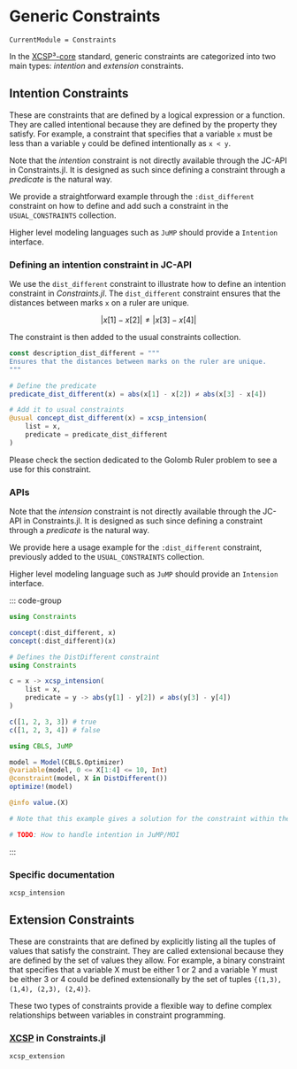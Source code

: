 # Generic Constraints

```@meta
CurrentModule = Constraints
```

In the [XCSP³-core](https://arxiv.org/abs/2009.00514) standard, generic constraints are categorized into two main types: *intention* and *extension* constraints.

## Intention Constraints

These are constraints that are defined by a logical expression or a function. They are called intentional because they are defined by the property they satisfy. For example, a constraint that specifies that a variable ``x`` must be less than a variable ``y`` could be defined intentionally as ``x < y``.

Note that the *intention* constraint is not directly available through the JC-API in Constraints.jl. It is designed as such since defining a constraint through a *predicate* is the natural way.

We provide a straightforward example through the `:dist_different` constraint on how to define and add such a constraint in the `USUAL_CONSTRAINTS` collection.

Higher level modeling languages such as `JuMP` should provide a `Intention` interface.

### Defining an intention constraint in JC-API

We use the `dist_different` constraint to illustrate how to define an intention constraint in *Constraints.jl*. The `dist_different` constraint ensures that the distances between marks ``x`` on a ruler are unique.

$$|x[1] - x[2]| \ne |x[3] - x[4]|$$

The constraint is then added to the usual constraints collection.

```julia
const description_dist_different = """
Ensures that the distances between marks on the ruler are unique.
"""

# Define the predicate
predicate_dist_different(x) = abs(x[1] - x[2]) ≠ abs(x[3] - x[4])

# Add it to usual constraints
@usual concept_dist_different(x) = xcsp_intension(
    list = x,
    predicate = predicate_dist_different
)
```

Please check the section dedicated to the Golomb Ruler problem to see a use for this constraint.
<!-- TODO: Golomb Ruler -->

### APIs

Note that the *intension* constraint is not directly available through the JC-API in Constraints.jl. It is designed as such since defining a constraint through a *predicate* is the natural way.

We provide here a usage example for the `:dist_different` constraint, previously added to the `USUAL_CONSTRAINTS` collection.

Higher level modeling language such as `JuMP` should provide an `Intension` interface.

::: code-group

```julia [JC-API]
using Constraints

concept(:dist_different, x)
concept(:dist_different)(x)
```

```julia [XCSP]
# Defines the DistDifferent constraint
using Constraints

c = x -> xcsp_intension(
    list = x,
    predicate = y -> abs(y[1] - y[2]) ≠ abs(y[3] - y[4])
)

c([1, 2, 3, 3]) # true
c([1, 2, 3, 4]) # false
```

```julia [JuMP]
using CBLS, JuMP

model = Model(CBLS.Optimizer)
@variable(model, 0 <= X[1:4] <= 10, Int)
@constraint(model, X in DistDifferent())
optimize!(model)

@info value.(X)

# Note that this example gives a solution for the constraint within the interval 0:10
```

```julia [MOI]
# TODO: How to handle intention in JuMP/MOI
```

:::

### Specific documentation

```@docs; canonical=false
xcsp_intension
```

## Extension Constraints

These are constraints that are defined by explicitly listing all the tuples of values that satisfy the constraint. They are called extensional because they are defined by the set of values they allow. For example, a binary constraint that specifies that a variable X must be either 1 or 2 and a variable Y must be either 3 or 4 could be defined extensionally by the set of tuples `{(1,3), (1,4), (2,3), (2,4)}`.

These two types of constraints provide a flexible way to define complex relationships between variables in constraint programming.

### [XCSP](https://arxiv.org/abs/2009.00514) in Constraints.jl

```@docs; canonical=false
xcsp_extension
```
